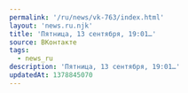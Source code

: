 ```yaml
---
permalink: '/ru/news/vk-763/index.html'
layout: 'news.ru.njk'
title: 'Пятница, 13 сентября, 19:01…'
source: ВКонтакте
tags:
  - news_ru
description: 'Пятница, 13 сентября, 19:01…'
updatedAt: 1378845070
---
```

